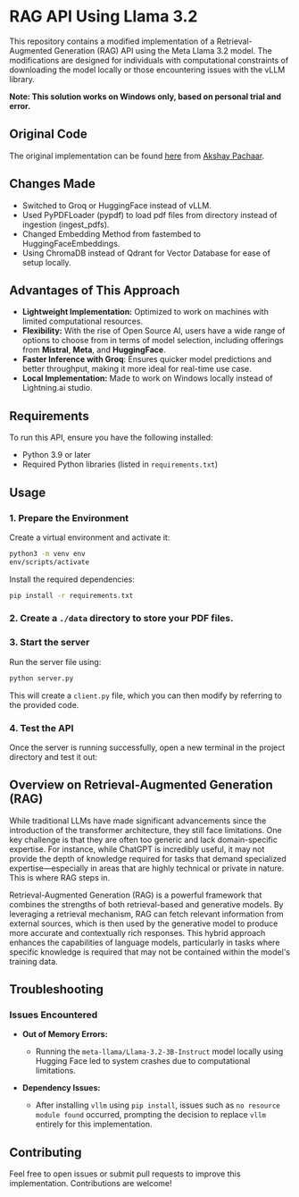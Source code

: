 # RAG API Using Llama 3.2

This repository contains a modified implementation of a Retrieval-Augmented Generation (RAG) API using the Meta Llama 3.2 model. 
The modifications are designed for individuals with computational constraints of downloading the model locally or those encountering issues with the vLLM library.

**Note: This solution works on Windows only, based on personal trial and error.**

## Original Code
The original implementation can be found [here](https://lightning.ai/lightning-ai/studios/deploy-a-private-llama-3-2-rag-api?utm_source=akshay) from [Akshay Pachaar](https://www.linkedin.com/posts/akshay-pachaar_i-created-a-100-private-llama-32-rag-api-activity-7279837399197605889-0NIK/?utm_source=share&utm_medium=member_android).

## Changes Made
- Switched to Groq or HuggingFace instead of vLLM.
- Used PyPDFLoader (pypdf) to load pdf files from directory instead of ingestion (ingest_pdfs).
- Changed Embedding Method from fastembed to HuggingFaceEmbeddings.
- Using ChromaDB instead of Qdrant for Vector Database for ease of setup locally.

  
## Advantages of This Approach
- **Lightweight Implementation:** Optimized to work on machines with limited computational resources.
- **Flexibility:** With the rise of Open Source AI, users have a wide range of options to choose from in terms of model selection, including offerings from **Mistral**, **Meta**, and **HuggingFace**.
- **Faster Inference with Groq**: Ensures quicker model predictions and better throughput, making it more ideal for real-time use case.
- **Local Implementation:** Made to work on Windows locally instead of Lightning.ai studio.

## Requirements
To run this API, ensure you have the following installed:

- Python 3.9 or later
- Required Python libraries (listed in `requirements.txt`)

## Usage

### 1. Prepare the Environment
Create a virtual environment and activate it:
```bash
python3 -m venv env
env/scripts/activate
```

Install the required dependencies:
```bash
pip install -r requirements.txt
```

### 2. Create a `./data` directory to store your PDF files.

### 3. Start the server
Run the server file using:
```bash
python server.py
```

This will create a `client.py` file, which you can then modify by referring to the provided code.


### 4. Test the API
Once the server is running successfully, open a new terminal in the project directory and test it out:


## Overview on Retrieval-Augmented Generation (RAG)
While traditional LLMs have made significant advancements since the introduction of the transformer architecture, they still face limitations. One key challenge is that they are often too generic and lack domain-specific expertise. For instance, while ChatGPT is incredibly useful, it may not provide the depth of knowledge required for tasks that demand specialized expertise—especially in areas that are highly technical or private in nature. This is where RAG steps in.

Retrieval-Augmented Generation (RAG) is a powerful framework that combines the strengths of both retrieval-based and generative models. By leveraging a retrieval mechanism, RAG can fetch relevant information from external sources, which is then used by the generative model to produce more accurate and contextually rich responses. This hybrid approach enhances the capabilities of language models, particularly in tasks where specific knowledge is required that may not be contained within the model's training data.


## Troubleshooting

### Issues Encountered
- **Out of Memory Errors:**
  - Running the `meta-llama/Llama-3.2-3B-Instruct` model locally using Hugging Face led to system crashes due to computational limitations.

- **Dependency Issues:**
  - After installing `vllm` using `pip install`, issues such as `no resource module found` occurred, prompting the decision to replace `vllm` entirely for this implementation.

## Contributing
Feel free to open issues or submit pull requests to improve this implementation. Contributions are welcome!


